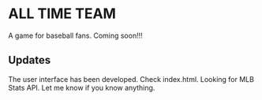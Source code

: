 # ALL TIME TEAM

A game for baseball fans. Coming soon!!!

## Updates

The user interface has been developed. Check index.html. Looking for MLB Stats API. Let me know if you know anything.